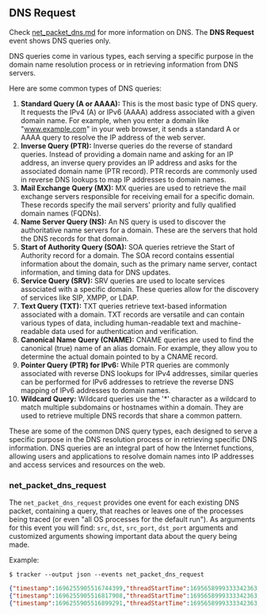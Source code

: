 ## DNS Request

Check [net_packet_dns.md](net_packet_dns.md) for more information on DNS. The
**DNS Request** event shows DNS queries only.

DNS queries come in various types, each serving a specific purpose in the domain
name resolution process or in retrieving information from DNS servers.

Here are some common types of DNS queries:

1. **Standard Query (A or AAAA):** This is the most basic type of DNS query. It requests the IPv4 (A) or IPv6 (AAAA) address associated with a given domain name. For example, when you enter a domain like "www.example.com" in your web browser, it sends a standard A or AAAA query to resolve the IP address of the web server.
2. **Inverse Query (PTR):** Inverse queries do the reverse of standard queries. Instead of providing a domain name and asking for an IP address, an inverse query provides an IP address and asks for the associated domain name (PTR record). PTR records are commonly used in reverse DNS lookups to map IP addresses to domain names.
3. **Mail Exchange Query (MX):** MX queries are used to retrieve the mail exchange servers responsible for receiving email for a specific domain. These records specify the mail servers' priority and fully qualified domain names (FQDNs).
4. **Name Server Query (NS):** An NS query is used to discover the authoritative name servers for a domain. These are the servers that hold the DNS records for that domain.
5. **Start of Authority Query (SOA):** SOA queries retrieve the Start of Authority record for a domain. The SOA record contains essential information about the domain, such as the primary name server, contact information, and timing data for DNS updates.
6. **Service Query (SRV):** SRV queries are used to locate services associated with a specific domain. These queries allow for the discovery of services like SIP, XMPP, or LDAP.
7. **Text Query (TXT):** TXT queries retrieve text-based information associated with a domain. TXT records are versatile and can contain various types of data, including human-readable text and machine-readable data used for authentication and verification.
8. **Canonical Name Query (CNAME):** CNAME queries are used to find the canonical (true) name of an alias domain. For example, they allow you to determine the actual domain pointed to by a CNAME record.
9. **Pointer Query (PTR) for IPv6:** While PTR queries are commonly associated with reverse DNS lookups for IPv4 addresses, similar queries can be performed for IPv6 addresses to retrieve the reverse DNS mapping of IPv6 addresses to domain names.
10. **Wildcard Query:** Wildcard queries use the '*' character as a wildcard to match multiple subdomains or hostnames within a domain. They are used to retrieve multiple DNS records that share a common pattern.

These are some of the common DNS query types, each designed to serve a specific
purpose in the DNS resolution process or in retrieving specific DNS information.
DNS queries are an integral part of how the Internet functions, allowing users
and applications to resolve domain names into IP addresses and access services
and resources on the web.

### net_packet_dns_request

The `net_packet_dns_request` provides one event for each existing DNS packet,
containing a query, that reaches or leaves one of the processes being traced (or
even "all OS processes for the default run"). As arguments for this event you
will find: `src`, `dst`, `src_port`, `dst_port` arguments and customized
arguments showing important data about the query being made.

Example:

```console
$ tracker --output json --events net_packet_dns_request
```

```json
{"timestamp":1696255905516744399,"threadStartTime":1695658999333342363,"processorId":4,"processId":472,"cgroupId":2626,"threadId":472,"parentProcessId":1,"hostProcessId":472,"hostThreadId":472,"hostParentProcessId":1,"userId":976,"mountNamespace":4026532555,"pidNamespace":4026531836,"processName":"systemd-resolve","executable":{"path":""},"hostName":"rugged","containerId":"","container":{},"kubernetes":{},"eventId":"2007","eventName":"net_packet_dns_request","matchedPolicies":[""],"argsNum":2,"returnValue":0,"syscall":"write","stackAddresses":[0],"contextFlags":{"containerStarted":false,"isCompat":false},"threadEntityId":131662446,"processEntityId":131662446,"parentEntityId":1975426032,"args":[{"name":"metadata","type":"trace.PktMeta","value":{"src_ip":"192.168.200.50","dst_ip":"8.8.8.8","src_port":56650,"dst_port":53,"protocol":17,"packet_len":68,"iface":"any"}},{"name":"dns_questions","type":"[]trace.DnsQueryData","value":[{"query":"www.zip.net","query_type":"AAAA","query_class":"IN"}]}]}
{"timestamp":1696255905516817908,"threadStartTime":1695658999333342363,"processorId":4,"processId":472,"cgroupId":2626,"threadId":472,"parentProcessId":1,"hostProcessId":472,"hostThreadId":472,"hostParentProcessId":1,"userId":976,"mountNamespace":4026532555,"pidNamespace":4026531836,"processName":"systemd-resolve","executable":{"path":""},"hostName":"rugged","containerId":"","container":{},"kubernetes":{},"eventId":"2007","eventName":"net_packet_dns_request","matchedPolicies":[""],"argsNum":2,"returnValue":0,"syscall":"write","stackAddresses":[0],"contextFlags":{"containerStarted":false,"isCompat":false},"threadEntityId":131662446,"processEntityId":131662446,"parentEntityId":1975426032,"args":[{"name":"metadata","type":"trace.PktMeta","value":{"src_ip":"192.168.200.50","dst_ip":"8.8.8.8","src_port":46530,"dst_port":53,"protocol":17,"packet_len":68,"iface":"any"}},{"name":"dns_questions","type":"[]trace.DnsQueryData","value":[{"query":"www.zip.net","query_type":"A","query_class":"IN"}]}]}
{"timestamp":1696255905516899291,"threadStartTime":1695658999333342363,"processorId":4,"processId":472,"cgroupId":2626,"threadId":472,"parentProcessId":1,"hostProcessId":472,"hostThreadId":472,"hostParentProcessId":1,"userId":976,"mountNamespace":4026532555,"pidNamespace":4026531836,"processName":"systemd-resolve","executable":{"path":""},"hostName":"rugged","containerId":"","container":{},"kubernetes":{},"eventId":"2007","eventName":"net_packet_dns_request","matchedPolicies":[""],"argsNum":2,"returnValue":0,"syscall":"write","stackAddresses":[0],"contextFlags":{"containerStarted":false,"isCompat":false},"threadEntityId":131662446,"processEntityId":131662446,"parentEntityId":1975426032,"args":[{"name":"metadata","type":"trace.PktMeta","value":{"src_ip":"192.168.200.50","dst_ip":"1.1.1.1","src_port":36605,"dst_port":53,"protocol":17,"packet_len":68,"iface":"any"}},{"name":"dns_questions","type":"[]trace.DnsQueryData","value":[{"query":"www.zip.net","query_type":"A","query_class":"IN"}]}]}
```
